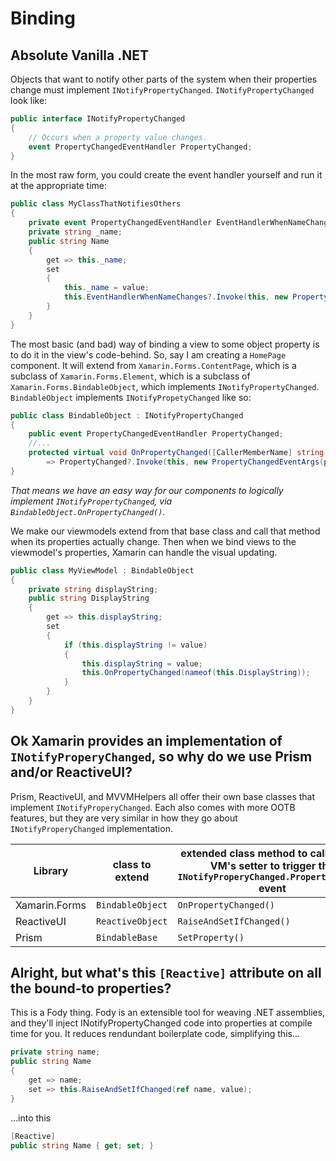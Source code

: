 # Binding

## Absolute Vanilla .NET
Objects that want to notify other parts of the system when their properties change must implement `INotifyPropertyChanged`.
`INotifyPropertyChanged` look like:
```c#
public interface INotifyPropertyChanged
{
    // Occurs when a property value changes.
    event PropertyChangedEventHandler PropertyChanged;
}
```

In the most raw form, you could create the event handler yourself and run it at the appropriate time:
```c#
public class MyClassThatNotifiesOthers
{
    private event PropertyChangedEventHandler EventHandlerWhenNameChanges;
    private string _name;
    public string Name
    {
        get => this._name;
        set
        {
            this._name = value;
            this.EventHandlerWhenNameChanges?.Invoke(this, new PropertyChangedEventArgs(nameof(Name)));
        }
    }
}
```

The most basic (and bad) way of binding a view to some object property is to do it in the view's code-behind.
So, say I am creating a `HomePage` component. It will extend from `Xamarin.Forms.ContentPage`, which is a subclass of `Xamarin.Forms.Element`, which is a subclass of `Xamarin.Forms.BindableObject`, which implements `INotifyPropertyChanged`.
`BindableObject` implements `INotifyPropetyChanged` like so:
```c#
public class BindableObject : INotifyPropertyChanged
{
    public event PropertyChangedEventHandler PropertyChanged;
    //...
    protected virtual void OnPropertyChanged([CallerMemberName] string propertyName = null)
        => PropertyChanged?.Invoke(this, new PropertyChangedEventArgs(propertyName));
}
```

_That means we have an easy way for our components to logically implement `INotifyPropertyChanged`, via `BindableObject.OnPropertyChanged()`._

We make our viewmodels extend from that base class and call that method when its properties actually change.
Then when we bind views to the viewmodel's properties, Xamarin can handle the visual updating.
```c#
public class MyViewModel : BindableObject
{
    private string displayString;
    public string DisplayString
    {
        get => this.displayString;
        set
        {
            if (this.displayString != value)
            {
                this.displayString = value;
                this.OnPropertyChanged(nameof(this.DisplayString));
            }
        }
    }
}
```

## Ok Xamarin provides an implementation of `INotifyProperyChanged`, so why do we use Prism and/or ReactiveUI?
Prism, ReactiveUI, and MVVMHelpers all offer their own base classes that implement `INotifyProperyChanged`.
Each also comes with more OOTB features, but they are very similar in how they go about `INotifyProperyChanged` implementation.

|Library|class to extend|extended class method to call in your VM's setter to trigger the `INotifyProperyChanged.PropertyChanged` event|
|-|-|-|
|Xamarin.Forms|`BindableObject`|`OnPropertyChanged()`|
|ReactiveUI|`ReactiveObject`|`RaiseAndSetIfChanged()`|
|Prism|`BindableBase`|`SetProperty()`|

## Alright, but what's this `[Reactive]` attribute on all the bound-to properties?
This is a Fody thing.
Fody is an extensible tool for weaving .NET assemblies, and they'll inject INotifyPropertyChanged code into properties at compile time for you.
It reduces rendundant boilerplate code, simplifying this...
```c#
private string name;
public string Name 
{
    get => name;
    set => this.RaiseAndSetIfChanged(ref name, value);
}
```

...into this
```c#
[Reactive]
public string Name { get; set; }
```